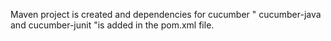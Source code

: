 Maven project is created and dependencies for cucumber " cucumber-java and cucumber-junit "is added in the pom.xml file.
